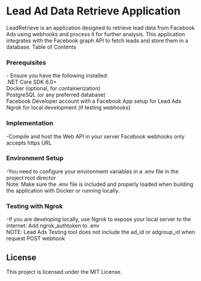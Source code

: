 <h1>Lead Ad Data Retrieve Application</h1>
<div>LeadRetrieve is an application designed to retrieve lead data from Facebook Ads using webhooks and process it for further analysis. This application integrates with the Facebook graph API to fetch leads and store them in a database.
Table of Contents</div>

<h3>Prerequisites</h3>
- Ensure you have the following installed:</br>
.NET Core SDK 6.0+</br>
Docker (optional, for containerization)</br>
PostgreSQL (or any preferred database)</br>
Facebook Developer account with a Facebook App setup for Lead Ads</br>
Ngrok for local development (if testing webhooks)</br>


<h3>Implementation</h3>
-Compile and host the Web API in your server Facebook webhooks only accepts https URL

<h3>Environment Setup</h3>
-You need to configure your environment variables in a .env file in the project root director</br>
Note: Make sure the .env file is included and properly loaded when building the application with Docker or running locally.

<h3>Testing with Ngrok</h3>
-If you are developing locally, use Ngrok to expose your local server to the internet:
Add ngrok_authtoken to .env

<div>NOTE:  Lead Ads Testing tool does not include the ad_id or adgroup_id when request POST webhook</div>
<h2>License</h2>
This project is licensed under the MIT License.
